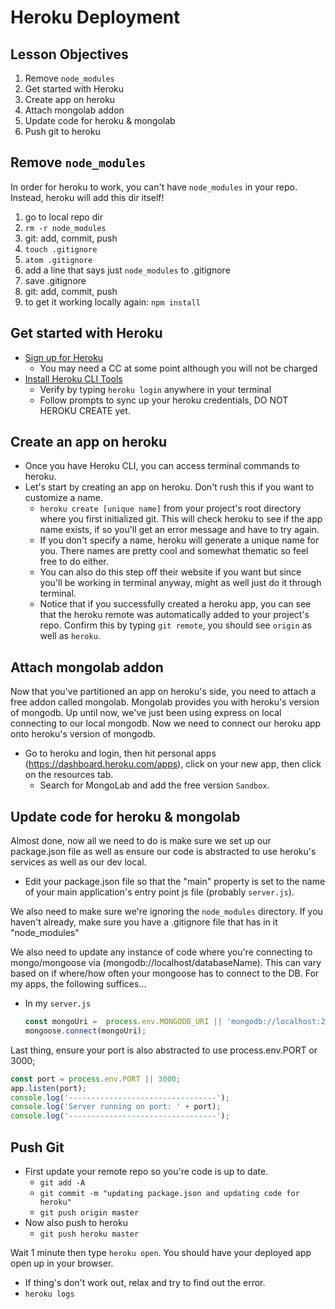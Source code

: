 # Heroku Deployment

## Lesson Objectives

1. Remove `node_modules`
1. Get started with Heroku
1. Create app on heroku
1. Attach mongolab addon
1. Update code for heroku & mongolab
1. Push git to heroku

## Remove `node_modules`

In order for heroku to work, you can't have `node_modules` in your repo.  Instead, heroku will add this dir itself!

1. go to local repo dir
1. `rm -r node_modules`
1. git: add, commit, push
1. `touch .gitignore`
1. `atom .gitignore`
1. add a line that says just `node_modules` to .gitignore
1. save .gitignore
1. git: add, commit, push
1. to get it working locally again: `npm install`

## Get started with Heroku

- [Sign up for Heroku](https://signup.heroku.com/)
	- You may need a CC at some point although you will not be charged
- [Install Heroku CLI Tools](https://toolbelt.heroku.com/)
	- Verify by typing `heroku login` anywhere in your terminal
	- Follow prompts to sync up your heroku credentials, DO NOT HEROKU CREATE yet.

## Create an app on heroku

- Once you have Heroku CLI, you can access terminal commands to heroku.
- Let's start by creating an app on heroku. Don't rush this if you want to customize a name.
	- `heroku create [unique name]` from your project's root directory where you first initialized git.
	This will check heroku to see if the app name exists, if so you'll get an error message and have to try again.
	- If you don't specify a name, heroku will generate a unique name for you. There names are pretty cool and somewhat thematic so feel free to do either.
	- You can also do this step off their website if you want but since you'll be working in terminal anyway, might as well just do it through terminal.
	- Notice that if you successfully created a heroku app, you can see that the heroku remote was automatically added to your project's repo. Confirm this by typing `git remote`, you should see `origin` as well as `heroku`.

## Attach mongolab addon

Now that you've partitioned an app on heroku's side, you need to attach a free addon called mongolab. Mongolab provides you with heroku's version of mongodb. Up until now, we've just been using express on local connecting to our local mongodb. Now we need to connect our heroku app onto heroku's version of mongodb.
- Go to heroku and login, then hit personal apps (https://dashboard.heroku.com/apps), click on your new app, then click on the resources tab.
	- Search for MongoLab and add the free version `Sandbox`.

## Update code for heroku & mongolab

Almost done, now all we need to do is make sure we set up our package.json file as well as ensure our code is abstracted to use heroku's services as well as our dev local.

- Edit your package.json file so that the "main" property is set to the name of your main application's entry point js file (probably `server.js`).

We also need to make sure we're ignoring the `node_modules` directory.  If you haven't already, make sure you have a .gitignore file that has in it "node_modules"

We also need to update any instance of code where you're connecting to mongo/mongoose via (mongodb://localhost/databaseName). This can vary based on if where/how often your mongoose has to connect to the DB. For my apps, the following suffices...
- In my `server.js`

	```javascript
	const mongoUri =  process.env.MONGODB_URI || 'mongodb://localhost:27017/grocery_app_dev';
	mongoose.connect(mongoUri);
	```

Last thing, ensure your port is also abstracted to use process.env.PORT or 3000;

```javascript
const port = process.env.PORT || 3000;
app.listen(port);
console.log('---------------------------------');
console.log('Server running on port: ' + port);
console.log('---------------------------------');
```

## Push Git

- First update your remote repo so you're code is up to date.
	- `git add -A`
	- `git commit -m "updating package.json and updating code for heroku"`
	- `git push origin master`
- Now also push to heroku
	- `git push heroku master`

Wait 1 minute then type `heroku open`. You should have your deployed app open up in your browser.

- If thing's don't work out, relax and try to find out the error.
- `heroku logs`
